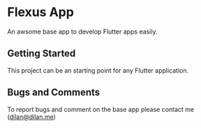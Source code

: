 # Flexus App

An awsome base app to develop Flutter apps easily.

## Getting Started

This project can be an starting point for any Flutter application.


## Bugs and Comments
To report bugs and comment on the base app please contact me (dilan@dilan.me)

